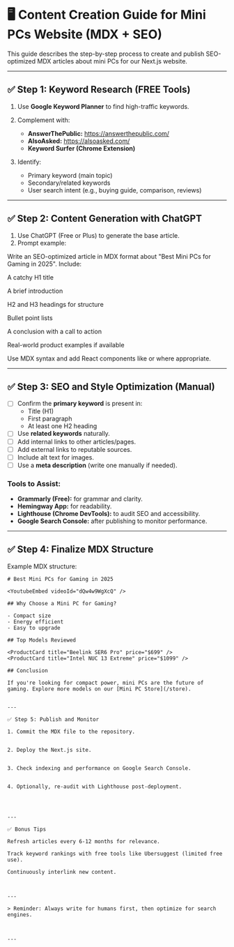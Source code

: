 # 🖥️ Content Creation Guide for Mini PCs Website (MDX + SEO)

This guide describes the step-by-step process to create and publish SEO-optimized MDX articles about mini PCs for our Next.js website.

---

## ✅ Step 1: Keyword Research (FREE Tools)

1. Use **Google Keyword Planner** to find high-traffic keywords.
2. Complement with:
   - **AnswerThePublic:** https://answerthepublic.com/
   - **AlsoAsked:** https://alsoasked.com/
   - **Keyword Surfer (Chrome Extension)**

3. Identify:
   - Primary keyword (main topic)
   - Secondary/related keywords
   - User search intent (e.g., buying guide, comparison, reviews)

---

## ✅ Step 2: Content Generation with ChatGPT

1. Use ChatGPT (Free or Plus) to generate the base article.
2. Prompt example:

Write an SEO-optimized article in MDX format about "Best Mini PCs for Gaming in 2025". Include:

A catchy H1 title

A brief introduction

H2 and H3 headings for structure

Bullet point lists

A conclusion with a call to action

Real-world product examples if available

Use MDX syntax and add React components like <YoutubeEmbed /> or <ProductCard /> where appropriate.


---

## ✅ Step 3: SEO and Style Optimization (Manual)

- [ ] Confirm the **primary keyword** is present in:
  - Title (H1)
  - First paragraph
  - At least one H2 heading
- [ ] Use **related keywords** naturally.
- [ ] Add internal links to other articles/pages.
- [ ] Add external links to reputable sources.
- [ ] Include alt text for images.
- [ ] Use a **meta description** (write one manually if needed).

### Tools to Assist:
- **Grammarly (Free):** for grammar and clarity.
- **Hemingway App:** for readability.
- **Lighthouse (Chrome DevTools):** to audit SEO and accessibility.
- **Google Search Console:** after publishing to monitor performance.

---

## ✅ Step 4: Finalize MDX Structure

Example MDX structure:

```mdx
# Best Mini PCs for Gaming in 2025

<YoutubeEmbed videoId="dQw4w9WgXcQ" />

## Why Choose a Mini PC for Gaming?

- Compact size
- Energy efficient
- Easy to upgrade

## Top Models Reviewed

<ProductCard title="Beelink SER6 Pro" price="$699" />
<ProductCard title="Intel NUC 13 Extreme" price="$1099" />

## Conclusion

If you're looking for compact power, mini PCs are the future of gaming. Explore more models on our [Mini PC Store](/store).


---

✅ Step 5: Publish and Monitor

1. Commit the MDX file to the repository.


2. Deploy the Next.js site.


3. Check indexing and performance on Google Search Console.


4. Optionally, re-audit with Lighthouse post-deployment.




---

✅ Bonus Tips

Refresh articles every 6-12 months for relevance.

Track keyword rankings with free tools like Ubersuggest (limited free use).

Continuously interlink new content.



---

> Reminder: Always write for humans first, then optimize for search engines.



---
